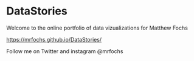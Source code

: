 # DataStories
Welcome to  the online portfolio of data vizualizations for Matthew Fochs

https://mrfochs.github.io/DataStories/

Follow me on Twitter and instagram @mrfochs
